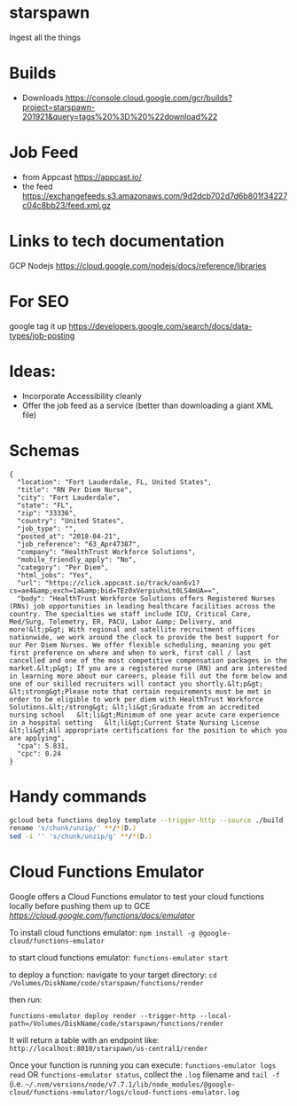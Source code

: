 # starspawn
Ingest all the things

# Builds
* Downloads https://console.cloud.google.com/gcr/builds?project=starspawn-201921&query=tags%20%3D%20%22download%22

# Job Feed
* from Appcast https://appcast.io/
* the feed https://exchangefeeds.s3.amazonaws.com/9d2dcb702d7d6b801f34227c04c8bb23/feed.xml.gz

# Links to tech documentation
GCP Nodejs
https://cloud.google.com/nodejs/docs/reference/libraries

# For SEO
google tag it up
https://developers.google.com/search/docs/data-types/job-posting

# Ideas:

* Incorporate Accessibility cleanly
* Offer the job feed as a service (better than downloading a giant XML file)

# Schemas
```
{
  "location": "Fort Lauderdale, FL, United States",
  "title": "RN Per Diem Nurse",
  "city": "Fort Lauderdale",
  "state": "FL",
  "zip": "33336",
  "country": "United States",
  "job_type": "",
  "posted_at": "2018-04-21",
  "job_reference": "63_Apr47387",
  "company": "HealthTrust Workforce Solutions",
  "mobile_friendly_apply": "No",
  "category": "Per Diem",
  "html_jobs": "Yes",
  "url": "https://click.appcast.io/track/oan6v1?cs=ae4&amp;exch=1a&amp;bid=TEz0xVerpiuhxLt0LS4mUA==",
  "body": "HealthTrust Workforce Solutions offers Registered Nurses (RNs) job opportunities in leading healthcare facilities across the country. The specialties we staff include ICU, Critical Care, Med/Surg, Telemetry, ER, PACU, Labor &amp; Delivery, and more!&lt;p&gt; With regional and satellite recruitment offices nationwide, we work around the clock to provide the best support for our Per Diem Nurses. We offer flexible scheduling, meaning you get first preference on where and when to work, first call / last cancelled and one of the most competitive compensation packages in the market.&lt;p&gt; If you are a registered nurse (RN) and are interested in learning more about our careers, please fill out the form below and one of our skilled recruiters will contact you shortly.&lt;p&gt; &lt;strong&gt;Please note that certain requirements must be met in order to be eligible to work per diem with HealthTrust Workforce Solutions.&lt;/strong&gt; &lt;li&gt;Graduate from an accredited nursing school   &lt;li&gt;Minimum of one year acute care experience in a hospital setting   &lt;li&gt;Current State Nursing License   &lt;li&gt;All appropriate certifications for the position to which you are applying",
  "cpa": 5.831,
  "cpc": 0.24
}
```

# Handy commands
```bash
gcloud beta functions deploy template --trigger-http --source ./build
rename 's/chunk/unzip/' **/*(D.)
sed -i '' 's/chunk/unzip/g' **/*(D.)
```

# Cloud Functions Emulator

Google offers a Cloud Functions emulator to test your cloud functions locally before pushing them up to GCE
_https://cloud.google.com/functions/docs/emulator_

To install cloud functions emulator:
`npm install -g @google-cloud/functions-emulator`

to start cloud functions emulator:
`functions-emulator start`

to deploy a function:
navigate to your target directory:
`cd /Volumes/DiskName/code/starspawn/functions/render`

then run:

 `functions-emulator deploy render --trigger-http --local-path=/Volumes/DiskName/code/starspawn/functions/render`

It will return a table with an endpoint like:
`http://localhost:8010/starspawn/us-central1/render`

Once your function is running you can execute:
`functions-emulator logs read`
OR
`functions-emulator status`, collect the `.log` filename and `tail -f` (i.e. `~/.nvm/versions/node/v7.7.1/lib/node_modules/@google-cloud/functions-emulator/logs/cloud-functions-emulator.log`